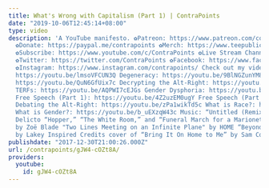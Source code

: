 ```yaml
---
title: What's Wrong with Capitalism (Part 1) | ContraPoints
date: "2019-10-06T12:45:14+08:00"
type: video
description: 'A YouTube manifesto. ✿Patreon: https://www.patreon.com/contrapoints
  ✿Donate: https://paypal.me/contrapoints ✿Merch: https://www.teepublic.com/stores/contrapoints?ref_id=5379&ref_type=aff
  ✿Subscribe: https://www.youtube.com/c/ContraPoints ✿Live Stream Channel: https://www.youtube.com/c/ContraPointsLive
  ✿Twitter: https://twitter.com/ContraPoints ✿Facebook: https://www.facebook.com/ContraPoints/
  ✿Instagram: https://www.instagram.com/contrapoints/ Check out my videos about: Violence:
  https://youtu.be/lmsoVFCUN3Q Degeneracy: https://youtu.be/9BlNGZunYM8 The Left:
  https://youtu.be/QuN6GfUix7c Decrypting the Alt-Right: https://youtu.be/Sx4BVGPkdzk
  TERFs: https://youtu.be/AQPWI7cEJGs Gender Dysphoria: https://youtu.be/Ayuqizp4fyY
  Free Speech (Part 1): https://youtu.be/4Z2uzEM0ugY Free Speech (Part 2): https://youtu.be/IBUuBd5VRbY
  Debating the Alt-Right: https://youtu.be/zPa1wikTd5c What is Race?: https://youtu.be/PY3lBKje46E
  What is Gender?: https://youtu.be/b_uEXzqW43c Music: “Untitled (Remix)” by In Flagrante
  Delicto “Hopper,” “The White Room,” and “Funeral March for a Marionette (Gounod)”
  by Zoë Blade "Two Lines Meeting on an Infinite Plane" by HOME “Beyond” and “Monroe”
  by Lakey Inspired Credits cover of “Bring It On Home to Me” by Sam Cooke'
publishdate: "2017-12-30T21:00:26.000Z"
url: /contrapoints/gJW4-cOZt8A/
providers:
  youtube:
    id: gJW4-cOZt8A
---
```


